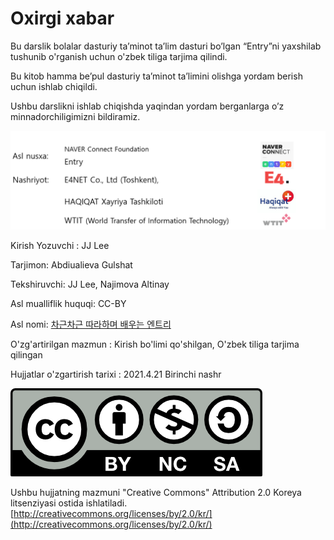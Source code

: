 # Oxirgi xabar

Bu darslik bolalar dasturiy ta’minot ta’lim dasturi bo’lgan “Entry”ni yaxshilab tushunib o'rganish uchun o'zbek tiliga tarjima qilindi.

Bu kitob hamma be’pul dasturiy ta’minot ta’limini olishga yordam berish uchun ishlab chiqildi.

Ushbu darslikni ishlab chiqishda yaqindan yordam berganlarga o’z minnadorchiligimizni bildiramiz.

![](.gitbook/assets/.png.png)

Kirish Yozuvchi : JJ Lee

Tarjimon: Abdiualieva Gulshat

Tekshiruvchi: JJ Lee, Najimova Altinay

Asl mualliflik huquqi: CC-BY

Asl nomi: [차근차근 따라하며 배우는 엔트리](https://playentry.org/material)

O'zg'artirilgan mazmun : Kirish bo'limi qo'shilgan, O'zbek tiliga tarjima qilingan

Hujjatlar o'zgartirish tarixi : 2021.4.21 Birinchi nashr

![](.gitbook/assets/by-nc-sa.png)

Ushbu hujjatning mazmuni "Creative Commons" Attribution 2.0 Koreya litsenziyasi ostida ishlatiladi. [http://creativecommons.org/licenses/by/2.0/kr/](http://creativecommons.org/licenses/by/2.0/kr/)

